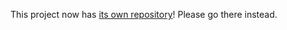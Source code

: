 This project now has [its own repository](https://github.com/toxicfrog/mo)! Please go there instead.
